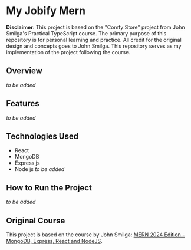 # My Jobify Mern

**Disclaimer**: This project is based on the "Comfy Store" project from John Smilga's Practical TypeScript course. The primary purpose of this repository is for personal learning and practice. All credit for the original design and concepts goes to John Smilga. This repository serves as my implementation of the project following the course.

## Overview
*to be added*

## Features
*to be added*

## Technologies Used
- React
- MongoDB
- Express js
- Node js
*to be added*

## How to Run the Project
*to be added*

## Original Course
This project is based on the course by John Smilga: [MERN 2024 Edition - MongoDB, Express, React and NodeJS](https://www.udemy.com/course/mern-stack-course-mongodb-express-react-and-nodejs).